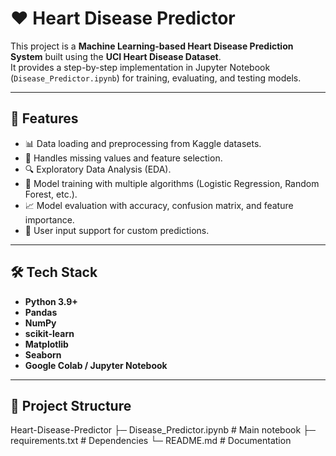 # ❤️ Heart Disease Predictor

This project is a **Machine Learning-based Heart Disease Prediction System** built using the **UCI Heart Disease Dataset**.  
It provides a step-by-step implementation in Jupyter Notebook (`Disease_Predictor.ipynb`) for training, evaluating, and testing models.

---

## 📌 Features
- 📊 Data loading and preprocessing from Kaggle datasets.  
- 🧹 Handles missing values and feature selection.  
- 🔍 Exploratory Data Analysis (EDA).  
- 🤖 Model training with multiple algorithms (Logistic Regression, Random Forest, etc.).  
- 📈 Model evaluation with accuracy, confusion matrix, and feature importance.  
- 📝 User input support for custom predictions.  

---

## 🛠️ Tech Stack
- **Python 3.9+**
- **Pandas**
- **NumPy**
- **scikit-learn**
- **Matplotlib**
- **Seaborn**
- **Google Colab / Jupyter Notebook**

---

## 📂 Project Structure
Heart-Disease-Predictor
├─ Disease_Predictor.ipynb   # Main notebook
├─ requirements.txt          # Dependencies
└─ README.md                 # Documentation

